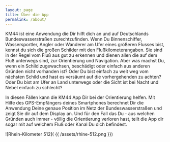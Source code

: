 ```yaml
---
layout: page
title: Über die App
permalink: /about/
---
```

 
 KM44 ist eine Anwendung die Dir hilft dich an und auf Deutschlands Bundeswasserstraßen zurechtzufinden. Wenn  Du Binnenschiffer, Wassersportler, Angler oder Wanderer am Ufer eines größeren Flusses bist, kennst du sich die großen Schilder mit den Flußkilometerangaben. Sie sind in der Regel vom Fluß aus gut zu erkennen und dienen allen die auf dem Fluß unterwegs sind, zur Orientierung und Navigation. Aber was machst Du, wenn ein Schild zugewachsen, beschädigt oder einfach aus anderen Gründen nicht vorhanden ist? Oder Du bist einfach zu weit weg vom nächsten Schild und hast es versäumt auf die vorhergehenden zu achten? Oder Du bist am Ufer an Land unterwegs oder die Sicht ist bei Nacht und Nebel einfach zu schlecht?

 In diesen Fällen kann die KM44 App Dir bei der Orientierung helfen. Mit Hilfe des GPS-Empfängers deines Smartphones berechnet Dir die Anwendung Deine genaue Position im Netz der Bundeswasserstraßen und zeigt Sie dir auf dem Display an. Und für den Fall das Du - aus welchen Gründen auch immer - völlig die Orientierung verloren hast, teilt die App dir sogar mit auf welchem Fluß oder Kanal Du dich befindest.

 ![Rhein-Kilometer 512]( {{ /assets/rhine-512.png }})

